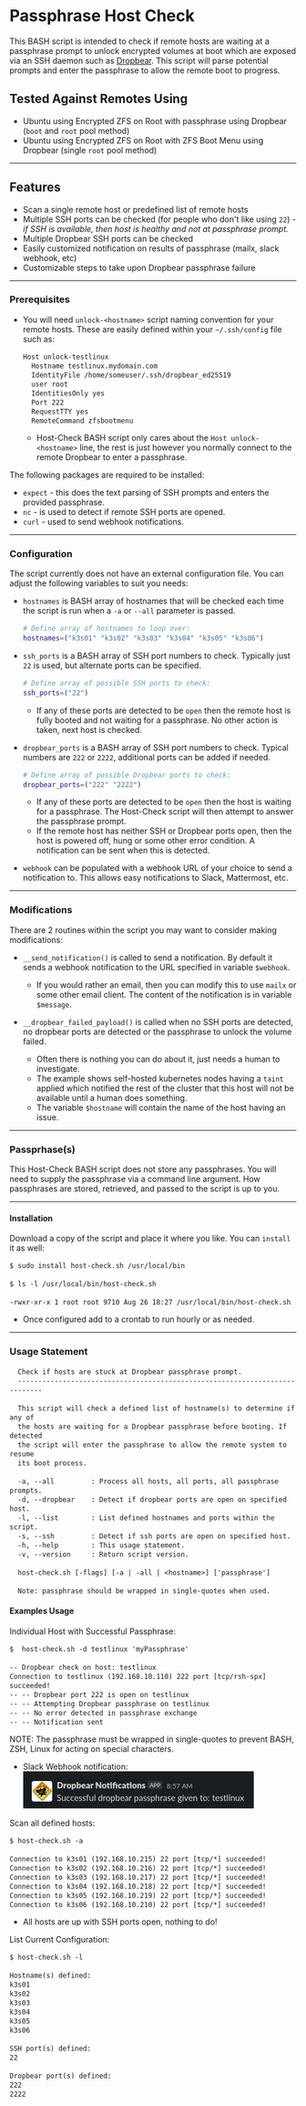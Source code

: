 # Passphrase Host Check

This BASH script is intended to check if remote hosts are waiting at a passphrase prompt to unlock encrypted volumes at boot which are exposed via an SSH daemon such as [Dropbear](https://github.com/mkj/dropbear).  This script will parse potential prompts and enter the passphrase to allow the remote boot to progress.

## Tested Against Remotes Using

* Ubuntu using Encrypted ZFS on Root with passphrase using Dropbear (`boot` and `root` pool method)
* Ubuntu using Encrypted ZFS on Root with ZFS Boot Menu using Dropbear (single `root` pool method)

---

## Features

* Scan a single remote host or predefined list of remote hosts
* Multiple SSH ports can be checked (for people who don't like using `22`) - _if SSH is available, then host is healthy and not at passphrase prompt._
* Multiple Dropbear SSH ports can be checked
* Easily customized notification on results of passphrase (mailx, slack webhook, etc)
* Customizable steps to take upon Dropbear passphrase failure

---

### Prerequisites

* You will need `unlock-<hostname>` script naming convention for your remote hosts. These are easily defined within your `~/.ssh/config` file such as:

  ```text
  Host unlock-testlinux
    Hostname testlinux.mydomain.com
    IdentityFile /home/someuser/.ssh/dropbear_ed25519
    user root
    IdentitiesOnly yes
    Port 222
    RequestTTY yes
    RemoteCommand zfsbootmenu
  ```

  * Host-Check BASH script only cares about the `Host unlock-<hostname>` line, the rest is just however you normally connect to the remote Dropbear to enter a passphrase.

The following packages are required to be installed:

* `expect` - this does the text parsing of SSH prompts and enters the provided passphrase.
* `nc` - is used to detect if remote SSH ports are opened.
* `curl` - used to send webhook notifications.

---

### Configuration

The script currently does not have an external configuration file.  You can adjust the following variables to suit you needs:

* `hostnames` is BASH array of hostnames that will be checked each time the script is run when a `-a` or `--all` parameter is passed.

  ```bash
  # Define array of hostnames to loop over:
  hostnames=("k3s01" "k3s02" "k3s03" "k3s04" "k3s05" "k3s06")
  ```

* `ssh_ports` is a BASH array of SSH port numbers to check. Typically just `22` is used, but alternate ports can be specified.

  ```bash
  # Define array of possible SSH ports to check:
  ssh_ports=("22")
  ```

  * If any of these ports are detected to be `open` then the remote host is fully booted and not waiting for a passphrase.  No other action is taken, next host is checked.

* `dropbear_ports` is a BASH array of SSH port numbers to check. Typical numbers are `222` or `2222`, additional ports can be added if needed.

  ```bash
  # Define array of possible Dropbear ports to check:
  dropbear_ports=("222" "2222")
  ```

  * If any of these ports are detected to be `open` then the host is waiting for a passphrase. The Host-Check script will then attempt to answer the passphrase prompt.
  * If the remote host has neither SSH or Dropbear ports open, then the host is powered off, hung or some other error condition.  A notification can be sent when this is detected.

* `webhook` can be populated with a webhook URL of your choice to send a notification to.  This allows easy notifications to Slack, Mattermost, etc.

---

### Modifications

There are 2 routines within the script you may want to consider making modifications:

* `__send_notification()` is called to send a notification.  By default it sends a webhook notification to the URL specified in variable `$webhook`.
  * If you would rather an email, then you can modify this to use `mailx` or some other email client.  The content of the notification is in variable `$message`.

* `__dropbear_failed_payload()` is called when no SSH ports are detected, no dropbear ports are detected or the passphrase to unlock the volume failed.
  * Often there is nothing you can do about it, just needs a human to investigate.
  * The example shows self-hosted kubernetes nodes having a `taint` applied which notified the rest of the cluster that this host will not be available until a human does something.
  * The variable `$hostname` will contain the name of the host having an issue.

---

### Passprhase(s)

This Host-Check BASH script does not store any passphrases. You will need to supply the passphrase via a command line argument. How passphrases are stored, retrieved, and passed to the script is up to you.

---

#### Installation

Download a copy of the script and place it where you like.  You can `install` it as well:

```shell
$ sudo install host-check.sh /usr/local/bin

$ ls -l /usr/local/bin/host-check.sh

-rwxr-xr-x 1 root root 9710 Aug 26 18:27 /usr/local/bin/host-check.sh
```

* Once configured add to a crontab to run hourly or as needed.

---

### Usage Statement

```text
  Check if hosts are stuck at Dropbear passphrase prompt.
  ----------------------------------------------------------------------------

  This script will check a defined list of hostname(s) to determine if any of
  the hosts are waiting for a Dropbear passphrase before booting. If detected
  the script will enter the passphrase to allow the remote system to resume
  its boot process.

  -a, --all         : Process all hosts, all ports, all passphrase prompts.
  -d, --dropbear    : Detect if dropbear ports are open on specified host.
  -l, --list        : List defined hostnames and ports within the script.
  -s, --ssh         : Detect if ssh ports are open on specified host.
  -h, --help        : This usage statement.
  -v, --version     : Return script version.

  host-check.sh [-flags] [-a | -all | <hostname>] ['passphrase']

  Note: passphrase should be wrapped in single-quotes when used.
```

#### Examples Usage

Individual Host with Successful Passphrase:

```shell
$  host-check.sh -d testlinux 'myPassphrase'

-- Dropbear check on host: testlinux
Connection to testlinux (192.168.10.110) 222 port [tcp/rsh-spx] succeeded!
-- -- Dropbear port 222 is open on testlinux
-- -- Attempting Dropbear passphrase on testlinux
-- -- No error detected in passphrase exchange
-- -- Notification sent
```

NOTE: The passphrase must be wrapped in single-quotes to prevent BASH, ZSH, Linux for acting on special characters.

* Slack Webhook notification:
  ![slack notification example](./docs/slack_notification_sucessful.png)

Scan all defined hosts:

```shell
$ host-check.sh -a

Connection to k3s01 (192.168.10.215) 22 port [tcp/*] succeeded!
Connection to k3s02 (192.168.10.216) 22 port [tcp/*] succeeded!
Connection to k3s03 (192.168.10.217) 22 port [tcp/*] succeeded!
Connection to k3s04 (192.168.10.218) 22 port [tcp/*] succeeded!
Connection to k3s05 (192.168.10.219) 22 port [tcp/*] succeeded!
Connection to k3s06 (192.168.10.210) 22 port [tcp/*] succeeded!
```

* All hosts are up with SSH ports open, nothing to do!

List Current Configuration:

```shell
$ host-check.sh -l

Hostname(s) defined:
k3s01
k3s02
k3s03
k3s04
k3s05
k3s06

SSH port(s) defined:
22

Dropbear port(s) defined:
222
2222
```
